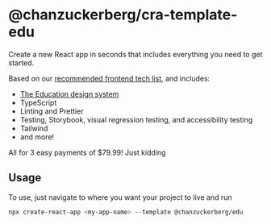 # @chanzuckerberg/cra-template-edu

Create a new React app in seconds that includes everything you need to get started.

Based on our [recommended frontend tech list](https://czi.atlassian.net/wiki/x/P4D5m), and includes:
- [The Education design system](https://eds.czi.design/)
- TypeScript
- Linting and Prettier
- Testing, Storybook, visual regression testing, and accessibility testing
- Tailwind
- and more!

All for 3 easy payments of $79.99! Just kidding

## Usage

To use, just navigate to where you want your project to live and run

```sh
npx create-react-app <my-app-name> --template @chanzuckerberg/edu
```
